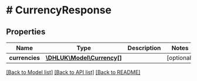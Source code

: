# # CurrencyResponse

## Properties

Name | Type | Description | Notes
------------ | ------------- | ------------- | -------------
**currencies** | [**\DHLUK\Model\Currency[]**](Currency.md) |  | [optional]

[[Back to Model list]](../../README.md#models) [[Back to API list]](../../README.md#endpoints) [[Back to README]](../../README.md)
